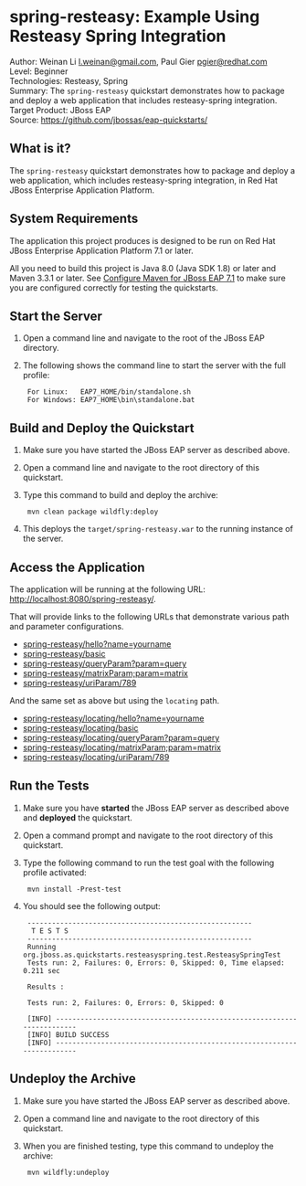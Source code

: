 # spring-resteasy: Example Using Resteasy Spring Integration

Author: Weinan Li <l.weinan@gmail.com>, Paul Gier <pgier@redhat.com>  
Level: Beginner  
Technologies: Resteasy, Spring  
Summary: The `spring-resteasy` quickstart demonstrates how to package and deploy a web application that includes resteasy-spring integration.  
Target Product: JBoss EAP  
Source: <https://github.com/jbossas/eap-quickstarts/>  

## What is it?

The `spring-resteasy` quickstart demonstrates how to package and deploy a web application, which includes resteasy-spring integration, in
Red Hat JBoss Enterprise Application Platform.

## System Requirements

The application this project produces is designed to be run on Red Hat JBoss Enterprise Application Platform 7.1 or later.

All you need to build this project is Java 8.0 (Java SDK 1.8) or later and Maven 3.3.1 or later. See [Configure Maven for JBoss EAP 7.1](https://github.com/jboss-developer/jboss-developer-shared-resources/blob/master/guides/CONFIGURE_MAVEN_JBOSS_EAP7.md#configure-maven-to-build-and-deploy-the-quickstarts) to make sure you are configured correctly for testing the quickstarts.


## Start the Server

1. Open a command line and navigate to the root of the JBoss EAP directory.
2. The following shows the command line to start the server with the full profile:

        For Linux:   EAP7_HOME/bin/standalone.sh
        For Windows: EAP7_HOME\bin\standalone.bat


## Build and Deploy the Quickstart

1. Make sure you have started the JBoss EAP server as described above.
2. Open a command line and navigate to the root directory of this quickstart.
3. Type this command to build and deploy the archive:

        mvn clean package wildfly:deploy

4. This deploys the `target/spring-resteasy.war` to the running instance of the server.


## Access the Application

The application will be running at the following URL:  <http://localhost:8080/spring-resteasy/>.

That will provide links to the following URLs that demonstrate various path and parameter configurations.

* [spring-resteasy/hello?name=yourname](http://localhost:8080/spring-resteasy/hello?name=yourname)
* [spring-resteasy/basic](http://localhost:8080/spring-resteasy/basic)
* [spring-resteasy/queryParam?param=query](http://localhost:8080/spring-resteasy/queryParam?param=query)
* [spring-resteasy/matrixParam;param=matrix](http://localhost:8080/spring-resteasy/matrixParam;param=matrix)
* [spring-resteasy/uriParam/789](http://localhost:8080/spring-resteasy/uriParam/789)

And the same set as above but using the `locating` path.

* [spring-resteasy/locating/hello?name=yourname](http://localhost:8080/spring-resteasy/locating/hello?name=yourname)
* [spring-resteasy/locating/basic](http://localhost:8080/spring-resteasy/locating/basic)
* [spring-resteasy/locating/queryParam?param=query](http://localhost:8080/spring-resteasy/locating/queryParam?param=query)
* [spring-resteasy/locating/matrixParam;param=matrix](http://localhost:8080/spring-resteasy/locating/matrixParam;param=matrix)
* [spring-resteasy/locating/uriParam/789](http://localhost:8080/spring-resteasy/locating/uriParam/789)


## Run the Tests

1. Make sure you have **started** the JBoss EAP server as described above and **deployed** the quickstart.
2. Open a command prompt and navigate to the root directory of this quickstart.
3. Type the following command to run the test goal with the following profile activated:

        mvn install -Prest-test

4. You should see the following output:

        -------------------------------------------------------
         T E S T S
        -------------------------------------------------------
        Running org.jboss.as.quickstarts.resteasyspring.test.ResteasySpringTest
        Tests run: 2, Failures: 0, Errors: 0, Skipped: 0, Time elapsed: 0.211 sec

        Results :

        Tests run: 2, Failures: 0, Errors: 0, Skipped: 0

        [INFO] ------------------------------------------------------------------------
        [INFO] BUILD SUCCESS
        [INFO] ------------------------------------------------------------------------



## Undeploy the Archive

1. Make sure you have started the JBoss EAP server as described above.
2. Open a command line and navigate to the root directory of this quickstart.
3. When you are finished testing, type this command to undeploy the archive:

        mvn wildfly:undeploy
